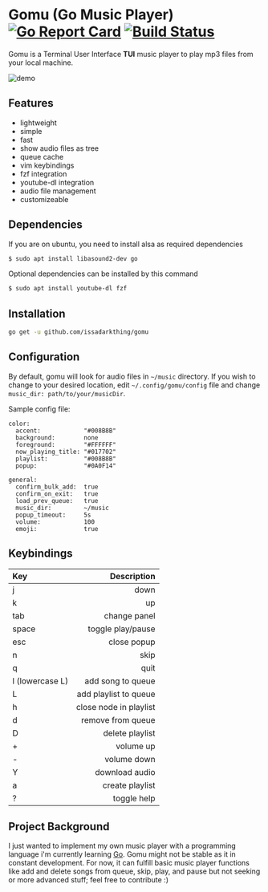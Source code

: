 
# Gomu (Go Music Player) [![Go Report Card](https://goreportcard.com/badge/github.com/issadarkthing/gomu)](https://goreportcard.com/report/github.com/issadarkthing/gomu) [![Build Status](https://travis-ci.com/issadarkthing/gomu.svg?branch=master)](https://travis-ci.com/issadarkthing/gomu)
Gomu is a Terminal User Interface **TUI** music player to play mp3 files from your local machine. 

![demo](/gomu.gif)

## Features
- lightweight
- simple
- fast
- show audio files as tree
- queue cache
- vim keybindings
- fzf integration
- youtube-dl integration
- audio file management
- customizeable

## Dependencies
If you are on ubuntu, you need to install alsa as required dependencies
```sh
$ sudo apt install libasound2-dev go
```
Optional dependencies can be installed by this command
```sh
$ sudo apt install youtube-dl fzf
```

## Installation
```sh
go get -u github.com/issadarkthing/gomu
```

## Configuration
By default, gomu will look for audio files in `~/music` directory. If you wish to change to your desired location, edit `~/.config/gomu/config` file
and change `music_dir: path/to/your/musicDir`. 

Sample config file:

```
color:
  accent:            "#008B8B"
  background:        none
  foreground:        "#FFFFFF"
  now_playing_title: "#017702"
  playlist:          "#008B8B"
  popup:             "#0A0F14"

general:
  confirm_bulk_add:  true
  confirm_on_exit:   true
  load_prev_queue:   true
  music_dir:         ~/music
  popup_timeout:     5s
  volume:            100
  emoji:             true
```

## Keybindings

| Key             |            Description |
|:----------------|-----------------------:|
| j               |                   down |
| k               |                     up |
| tab             |           change panel |
| space           |      toggle play/pause |
| esc             |            close popup |
| n               |                   skip |
| q               |                   quit |
| l (lowercase L) |      add song to queue |
| L               |  add playlist to queue |
| h               | close node in playlist |
| d               |      remove from queue |
| D               |        delete playlist |
| +               |              volume up |
| -               |            volume down |
| Y               |         download audio |
| a               |        create playlist |
| ?               |            toggle help |



## Project Background
I just wanted to implement my own music player with a programming language i'm currently learning [Go](https://golang.org/). Gomu might not be stable as it in constant development. For now, it can fulfill basic music player functions like add and delete songs from queue, skip, play, and pause but not seeking or more advanced stuff; feel free to contribute :)
